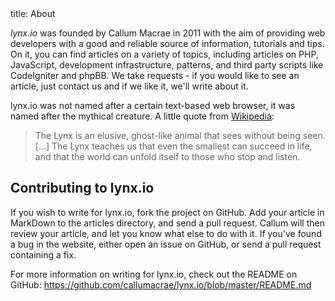 <info>
title: About
</info>

*lynx.io* was founded by Callum Macrae in 2011 with the aim of providing web developers with a good and reliable source of information, tutorials and tips. On it, you can find articles on a variety of topics, including articles on PHP, JavaScript, development infrastructure, patterns, and third party scripts like CodeIgniter and phpBB. We take requests - if you would like to see an article, just contact us and if we like it, we'll write about it.

lynx.io was not named after a certain text-based web browser, it was named after the mythical creature. A little quote from [Wikipedia](http://en.wikipedia.org/wiki/Lynx_(mythology)):

> The Lynx is an elusive, ghost-like animal that sees without being seen. […] The Lynx teaches us that even the smallest can succeed in life, and that the world can unfold itself to those who stop and listen.

## Contributing to lynx.io

If you wish to write for lynx.io, fork the project on GitHub. Add your article in MarkDown to the articles directory, and send a pull request. Callum will then review your article, and let you know what else to do with it. If you've found a bug in the website, either open an issue on GitHub, or send a pull request containing a fix.

For more information on writing for lynx.io, check out the README on GitHub: <https://github.com/callumacrae/lynx.io/blob/master/README.md>